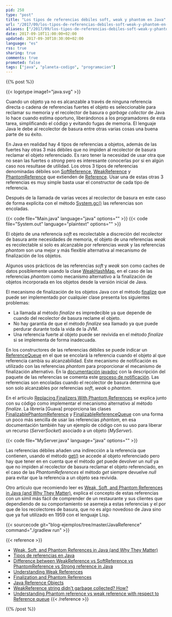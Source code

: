 ```yaml
---
pid: 258
type: "post"
title: "Los tipos de referencias débiles soft, weak y phantom en Java"
url: "/2017/09/los-tipos-de-referencias-debiles-soft-weak-y-phantom-en-java/"
aliases: ["/2017/09/los-tipos-de-referencias-debiles-soft-weak-y-phantom-a-objetos-en-java/"]
date: 2017-09-10T11:00:00+02:00
updated: 2017-09-30T10:30:00+02:00
language: "es"
rss: true
sharing: true
comments: true
promoted: false
tags: ["java", "planeta-codigo", "programacion"]
---
```


{{% post %}}

{{< logotype image1="java.svg" >}}

Cuando un objeto ya no es alcanzable a través de ninguna referencia directa o cadena de referencias fuertes el objeto es seleccionable para reclamar su memoria y el recolector de basura o _garbage collector_ de Java lo hace cuando estima oportuno, liberándonos a los programadores de esta tarea, simplificando el código y evitando fugas de memoria. El lenguaje Java le debe al recolector de basura entre otras varias cosas una buena parte de su éxito.

En Java en realidad hay 4 tipos de referencias a objetos, además de las fuertes hay otras 3 más débiles que no impiden al recolector de basura reclamar el objeto referenciado. Es raro tener la necesidad de usar otra que no sean las fuertes o _strong_ pero es interesante conocerlas por si en algún caso nos resultase de utilidad. Los otros 3 tipos de referencias denominadas débiles son [SoftReference](javadoc8:java/lang/ref/SoftReference.html), [WeakReference](javadoc8:java/lang/ref/WeakReference.html) y [PhantomReference](javadoc8:java/lang/ref/PhantomReference.html) que extienden de [Reference](javadoc8:java/lang/ref/Reference.html). Usar una de estas otras 3 referencias es muy simple basta usar el constructor de cada tipo de referencia.

Después de la llamada de varias veces al recolector de basura en este caso de forma explícita con el método [System.gc()](javadoc8:java/lang/System.html#gc--) las referencias son encoladas.

{{< code file="Main.java" language="java" options="" >}}
{{< code file="System.out" language="plaintext" options="" >}}

El objeto de una referencia _soft_ es recolectable a discreción del recolector de basura ante necesidades de memoria, el objeto de una referencias _weak_ es recolectable si solo es alcanzable por referencias _weak_ y las referencias _phantom_ son una mejor y más flexible alternativa al mecanismo de finalización de los objetos.

Algunos usos prácticos de las referencias _soft_ y _weak_ son como caches de datos posiblemente usando la clase [WeakHashMap](javadoc8:java/util/WeakHashMap.html), en el caso de las referencias _phantom_ como mecanismo alternativo a la finalización de objetos incorporada en los objetos desde la versión inicial de Java.

El mecanismo de finalización de los objetos Java con el método [finalize](javadoc8:java/lang/Object.html#finalize--) que puede ser implementado por cualquier clase presenta los siguientes problemas:

* La llamada al método _finalize_ es impredecible ya que depende de cuando del recolector de basura reclame el objeto.
* No hay garantía de que el método _finalize_ sea llamado ya que puede perdurar durante toda la vida de la JVM.
* Una referencia fuerte al objeto puede ser revivida en el método _finalize_ si se implementa de forma inadecuada.

En los constructores de las referencias débiles se puede indicar un [ReferenceQueue](javadoc8:java/lang/ref/ReferenceQueue.html) en el que se encolará la referencia cuando el objeto al que referencia cambia su alcanzabilidad. Este mecanismo de notificación es utilizado con las referencias _phantom_ para proporcionar el mecanismo de finalización alternativo. En la [documentación javadoc](https://docs.oracle.com/javase/8/docs/) con la descripción del paquete de las referencias se comenta este [proceso de notificación](javadoc8:java/lang/ref/package-summary.html). Las referencias son encoladas cuando el recolector de basura determina que son solo alcanzables por referencias _soft_, _weak_ o _phantom_. 

En el artículo [Replacing Finalizers With Phantom References](http://resources.ej-technologies.com/jprofiler/help/doc/helptopics/cpu/finalizers.html) se explica junto con su código como implementar el mecanismo alternativo al método _finalize_. La librería [Guava] proporciona las clases [FinalizablePhantomReference](https://google.github.io/guava/releases/23.0/api/docs/com/google/common/base/FinalizablePhantomReference.html) y [FinalizableReferenceQueue](https://google.github.io/guava/releases/23.0/api/docs/com/google/common/base/FinalizableReferenceQueue.html) con una forma un poco más sencilla de usar las referencias _phantom_, en esa documentación también hay un ejemplo de código con su uso para liberar un recurso (_ServerSocket_) asociado a un objeto (_MyServer_).

{{< code file="MyServer.java" language="java" options="" >}}

Las referencias débiles añaden una indirección a la referencia que contienen, usando el método [get()](javadoc8:java/lang/ref/Reference.html#get--) se accede al objeto referenciado pero hay que tener en en cuenta que el método _get_ puede devolver un _null_ ya que no impiden al recolector de basura reclamar el objeto referenciado, en el caso de las _PhantomReferences_ el método _get_ siempre devuelve _null_ para evitar que la referencia a un objeto sea revivida.

Otro artículo que recomiendo leer es [Weak, Soft, and Phantom References in Java (and Why They Matter)](https://dzone.com/articles/weak-soft-and-phantom-references-in-java-and-why-they-matter), explica el concepto de estas referencias con un símil más fácil de comprender de un restaurante y sus clientes que dependiendo de su comportamiento se asemeja a estas referencias y el por que de los recolectores de basura, que no es algo novedoso de Java sino que ya fué utilizado en 1959 con el lenguaje Lisp.

{{< sourcecode git="blog-ejemplos/tree/master/JavaReference" command="./gradlew run" >}}

{{< reference >}}
* [Weak, Soft, and Phantom References in Java (and Why They Matter)](https://dzone.com/articles/weak-soft-and-phantom-references-in-java-and-why-they-matter)
* [Tipos de referencias en Java](http://www.guajava.net/tipos-de-referencias-en-java/)
* [Difference between WeakReference vs SoftReference vs PhantomReference vs Strong reference in Java](https://javarevisited.blogspot.com.es/2014/03/difference-between-weakreference-vs-softreference-phantom-strong-reference-java.html)
* [Understanding Weak References](https://community.oracle.com/blogs/enicholas/2006/05/04/understanding-weak-references)
* [Finalization and Phantom References](https://dzone.com/articles/finalization-and-phantom)
* [Java Reference Objects](http://www.kdgregory.com/index.php?page=java.refobj)
* [WeakReference string didn't garbage collected? How?](https://stackoverflow.com/questions/14494875/weakreference-string-didnt-garbage-collected-how)
* [Understanding Phantom reference vs weak reference with respect to Reference queue](https://stackoverflow.com/questions/26211657/understanding-phantom-reference-vs-weak-reference-with-respect-to-reference-queu)
{{< /reference >}}

{{% /post %}}
